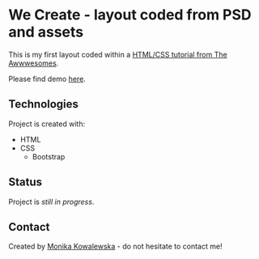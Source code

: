 # We Create - layout coded from PSD and assets

This is my first layout coded within a [HTML/CSS tutorial from The Awwwesomes](https://the-awwwesomes.gitbooks.io/html-css-step-by-step/pl/index.html). 

Please find demo [here](https://mokkakowalewska.github.io/we-create/).

## Technologies
Project is created with:
* HTML
* CSS
    - Bootstrap

## Status
Project is _still in progress_.

## Contact
Created by [Monika Kowalewska](http://www.linkedin.com/in/mon-kowalewska) - do not hesitate to contact me!
